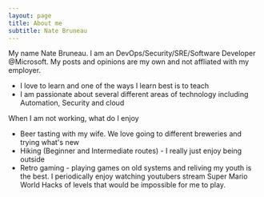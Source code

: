 ```yaml
---
layout: page
title: About me
subtitle: Nate Bruneau
---
```


My name Nate Bruneau. I am an DevOps/Security/SRE/Software Developer @Microsoft. My posts and opinions are my own and not affliated with my employer.

- I love to learn and one of the ways I learn best is to teach
- I am passionate about several different areas of technology including Automation, Security and cloud

When I am not working, what do I enjoy

 - Beer tasting with my wife. We love going to different breweries and trying what's new
 - Hiking (Beginner and Intermediate routes) - I really just enjoy being outside
 - Retro gaming - playing games on old systems and reliving my youth is the best. I periodically enjoy watching youtubers stream Super Mario World Hacks of levels that would be impossible for me to play.
